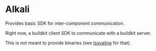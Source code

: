 # Alkali

Provides basic SDK for inter-component communication.

Right now, a buildkit client SDK to communicate with a buildkit server.

This is not meant to provide binaries (see [Isovaline](https://github.com/codecomet-io/isovaline) for that).

